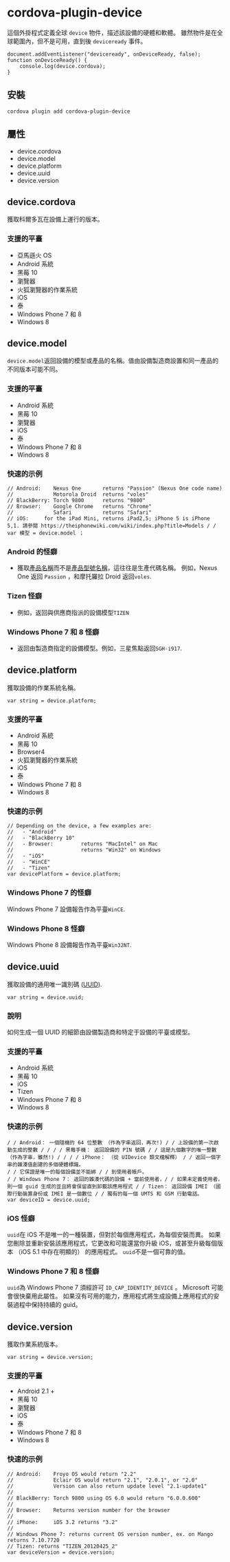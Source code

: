 <!---
    Licensed to the Apache Software Foundation (ASF) under one
    or more contributor license agreements.  See the NOTICE file
    distributed with this work for additional information
    regarding copyright ownership.  The ASF licenses this file
    to you under the Apache License, Version 2.0 (the
    "License"); you may not use this file except in compliance
    with the License.  You may obtain a copy of the License at

      https://www.apache.org/licenses/LICENSE-2.0

    Unless required by applicable law or agreed to in writing,
    software distributed under the License is distributed on an
    "AS IS" BASIS, WITHOUT WARRANTIES OR CONDITIONS OF ANY
    KIND, either express or implied.  See the License for the
    specific language governing permissions and limitations
    under the License.
-->

# cordova-plugin-device

這個外掛程式定義全球 `device` 物件，描述該設備的硬體和軟體。 雖然物件是在全球範圍內，但不是可用，直到後 `deviceready` 事件。

    document.addEventListener("deviceready", onDeviceReady, false);
    function onDeviceReady() {
        console.log(device.cordova);
    }
    

## 安裝

    cordova plugin add cordova-plugin-device
    

## 屬性

*   device.cordova
*   device.model
*   device.platform
*   device.uuid
*   device.version

## device.cordova

獲取科爾多瓦在設備上運行的版本。

### 支援的平臺

*   亞馬遜火 OS
*   Android 系統
*   黑莓 10
*   瀏覽器
*   火狐瀏覽器的作業系統
*   iOS
*   泰
*   Windows Phone 7 和 8
*   Windows 8

## device.model

`device.model`返回設備的模型或產品的名稱。值由設備製造商設置和同一產品的不同版本可能不同。

### 支援的平臺

*   Android 系統
*   黑莓 10
*   瀏覽器
*   iOS
*   泰
*   Windows Phone 7 和 8
*   Windows 8

### 快速的示例

    // Android:    Nexus One       returns "Passion" (Nexus One code name)
    //             Motorola Droid  returns "voles"
    // BlackBerry: Torch 9800      returns "9800"
    // Browser:    Google Chrome   returns "Chrome"
    //             Safari          returns "Safari"
    // iOS:     for the iPad Mini, returns iPad2,5; iPhone 5 is iPhone 5,1. 請參閱 https://theiphonewiki.com/wiki/index.php?title=Models / / var 模型 = device.model ；
    

### Android 的怪癖

*   獲取[產品名稱][1]而不是[產品型號名稱][2]，這往往是生產代碼名稱。 例如，Nexus One 返回 `Passion` ，和摩托羅拉 Droid 返回`voles`.

 [1]: https://developer.android.com/reference/android/os/Build.html#PRODUCT
 [2]: https://developer.android.com/reference/android/os/Build.html#MODEL

### Tizen 怪癖

*   例如，返回與供應商指派的設備模型`TIZEN`

### Windows Phone 7 和 8 怪癖

*   返回由製造商指定的設備模型。例如，三星焦點返回`SGH-i917`.

## device.platform

獲取設備的作業系統名稱。

    var string = device.platform;
    

### 支援的平臺

*   Android 系統
*   黑莓 10
*   Browser4
*   火狐瀏覽器的作業系統
*   iOS
*   泰
*   Windows Phone 7 和 8
*   Windows 8

### 快速的示例

    // Depending on the device, a few examples are:
    //   - "Android"
    //   - "BlackBerry 10"
    //   - Browser:         returns "MacIntel" on Mac
    //                      returns "Win32" on Windows
    //   - "iOS"
    //   - "WinCE"
    //   - "Tizen"
    var devicePlatform = device.platform;
    

### Windows Phone 7 的怪癖

Windows Phone 7 設備報告作為平臺`WinCE`.

### Windows Phone 8 怪癖

Windows Phone 8 設備報告作為平臺`Win32NT`.

## device.uuid

獲取設備的通用唯一識別碼 ([UUID][3]).

 [3]: https://en.wikipedia.org/wiki/Universally_Unique_Identifier

    var string = device.uuid;
    

### 說明

如何生成一個 UUID 的細節由設備製造商和特定于設備的平臺或模型。

### 支援的平臺

*   Android 系統
*   黑莓 10
*   iOS
*   Tizen
*   Windows Phone 7 和 8
*   Windows 8

### 快速的示例

    / / Android： 一個隨機的 64 位整數 （作為字串返回，再次!) / / 上設備的第一次啟動生成的整數 / / / / 黑莓手機： 返回設備的 PIN 號碼 / / 這是九個數字的唯一整數 （作為字串，雖然!) / / / / iPhone： （從 UIDevice 類文檔解釋） / / 返回一個字串的雜湊值創建的多個硬體標識。
    / / 它保證是唯一的每個設備並不能綁 / / 到使用者帳戶。
    / / Windows Phone 7： 返回的雜湊代碼的設備 + 當前使用者，/ / 如果未定義使用者，則一個 guid 生成的並且將會保留直到卸載該應用程式 / / Tizen： 返回設備 IMEI （國際行動裝置身份或 IMEI 是一個數位 / / 獨有的每一個 UMTS 和 GSM 行動電話。
    var deviceID = device.uuid;
    

### iOS 怪癖

`uuid`在 iOS 不是唯一的一種裝置，但對於每個應用程式，為每個安裝而異。 如果您刪除並重新安裝該應用程式，它更改和可能還當你升級 iOS，或甚至升級每個版本 （iOS 5.1 中存在明顯的） 的應用程式。 `uuid`不是一個可靠的值。

### Windows Phone 7 和 8 怪癖

`uuid`為 Windows Phone 7 須經許可 `ID_CAP_IDENTITY_DEVICE` 。 Microsoft 可能會很快棄用此屬性。 如果沒有可用的能力，應用程式將生成設備上應用程式的安裝過程中保持持續的 guid。

## device.version

獲取作業系統版本。

    var string = device.version;
    

### 支援的平臺

*   Android 2.1 +
*   黑莓 10
*   瀏覽器
*   iOS
*   泰
*   Windows Phone 7 和 8
*   Windows 8

### 快速的示例

    // Android:    Froyo OS would return "2.2"
    //             Eclair OS would return "2.1", "2.0.1", or "2.0"
    //             Version can also return update level "2.1-update1"
    //
    // BlackBerry: Torch 9800 using OS 6.0 would return "6.0.0.600"
    //
    // Browser:    Returns version number for the browser
    //
    // iPhone:     iOS 3.2 returns "3.2"
    //
    // Windows Phone 7: returns current OS version number, ex. on Mango returns 7.10.7720
    // Tizen: returns "TIZEN_20120425_2"
    var deviceVersion = device.version;
